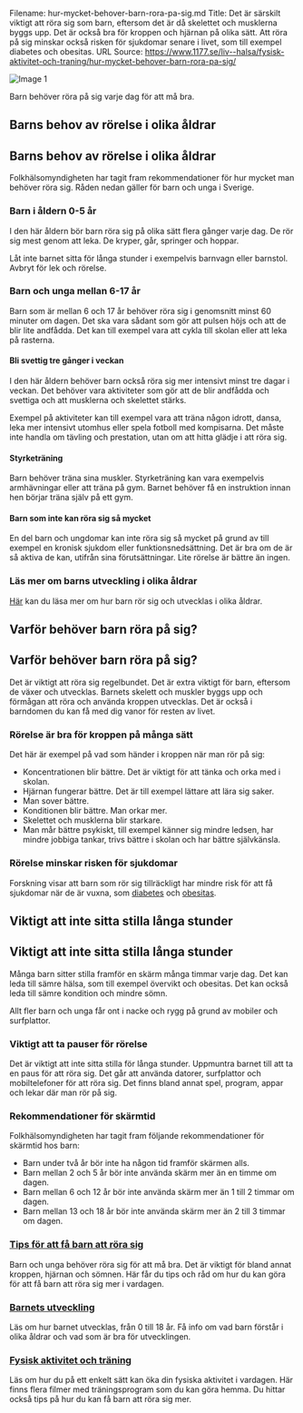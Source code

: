 Filename: hur-mycket-behover-barn-rora-pa-sig.md
Title: Det är särskilt viktigt att röra sig som barn, eftersom det är då skelettet och musklerna byggs upp. Det är också bra för kroppen och hjärnan på olika sätt. Att röra på sig minskar också risken för sjukdomar senare i livet, som till exempel diabetes och obesitas.
URL Source: https://www.1177.se/liv--halsa/fysisk-aktivitet-och-traning/hur-mycket-behover-barn-rora-pa-sig/

![Image 1](https://www.1177.se/globalassets/1177/nationell/media/fotografier/barn-och-gravid/vaxa-och-utvecklas/4-18-ar/studsmatta1.jpg?saved=2025-02-14+04:08)

Barn behöver röra på sig varje dag för att må bra.

Barns behov av rörelse i olika åldrar
-------------------------------------

Barns behov av rörelse i olika åldrar
-------------------------------------

Folkhälsomyndigheten har tagit fram rekommendationer för hur mycket man behöver röra sig. Råden nedan gäller för barn och unga i Sverige.

### Barn i åldern 0-5 år

I den här åldern bör barn röra sig på olika sätt flera gånger varje dag. De rör sig mest genom att leka. De kryper, går, springer och hoppar.

Låt inte barnet sitta för långa stunder i exempelvis barnvagn eller barnstol. Avbryt för lek och rörelse.

### Barn och unga mellan 6-17 år

Barn som är mellan 6 och 17 år behöver röra sig i genomsnitt minst 60 minuter om dagen. Det ska vara sådant som gör att pulsen höjs och att de blir lite andfådda. Det kan till exempel vara att cykla till skolan eller att leka på rasterna.

#### Bli svettig tre gånger i veckan

I den här åldern behöver barn också röra sig mer intensivt minst tre dagar i veckan. Det behöver vara aktiviteter som gör att de blir andfådda och svettiga och att musklerna och skelettet stärks.

Exempel på aktiviteter kan till exempel vara att träna någon idrott, dansa, leka mer intensivt utomhus eller spela fotboll med kompisarna. Det måste inte handla om tävling och prestation, utan om att hitta glädje i att röra sig.

#### Styrketräning

Barn behöver träna sina muskler. Styrketräning kan vara exempelvis armhävningar eller att träna på gym. Barnet behöver få en instruktion innan hen börjar träna själv på ett gym.

#### Barn som inte kan röra sig så mycket

En del barn och ungdomar kan inte röra sig så mycket på grund av till exempel en kronisk sjukdom eller funktionsnedsättning. Det är bra om de är så aktiva de kan, utifrån sina förutsättningar. Lite rörelse är bättre än ingen.

### Läs mer om barns utveckling i olika åldrar

[Här](https://www.1177.se/barn--gravid/sa-vaxer-och-utvecklas-barn/barnets-utveckling/) kan du läsa mer om hur barn rör sig och utvecklas i olika åldrar.

Varför behöver barn röra på sig?
--------------------------------

Varför behöver barn röra på sig?
--------------------------------

Det är viktigt att röra sig regelbundet. Det är extra viktigt för barn, eftersom de växer och utvecklas. Barnets skelett och muskler byggs upp och förmågan att röra och använda kroppen utvecklas. Det är också i barndomen du kan få med dig vanor för resten av livet.

### Rörelse är bra för kroppen på många sätt

Det här är exempel på vad som händer i kroppen när man rör på sig:

*   Koncentrationen blir bättre. Det är viktigt för att tänka och orka med i skolan.
*   Hjärnan fungerar bättre. Det är till exempel lättare att lära sig saker.
*   Man sover bättre.
*   Konditionen blir bättre. Man orkar mer.
*   Skelettet och musklerna blir starkare.
*   Man mår bättre psykiskt, till exempel känner sig mindre ledsen, har mindre jobbiga tankar, trivs bättre i skolan och har bättre självkänsla.

### Rörelse minskar risken för sjukdomar

Forskning visar att barn som rör sig tillräckligt har mindre risk för att få sjukdomar när de är vuxna, som [diabetes](https://www.1177.se/sjukdomar--besvar/diabetes/diabetes-typ-2/) och [obesitas](https://www.1177.se/sjukdomar--besvar/hormoner/obesitas--fetma-och-overvikt/).

Viktigt att inte sitta stilla långa stunder
-------------------------------------------

Viktigt att inte sitta stilla långa stunder
-------------------------------------------

Många barn sitter stilla framför en skärm många timmar varje dag. Det kan leda till sämre hälsa, som till exempel övervikt och obesitas. Det kan också leda till sämre kondition och mindre sömn.

Allt fler barn och unga får ont i nacke och rygg på grund av mobiler och surfplattor.

### Viktigt att ta pauser för rörelse

Det är viktigt att inte sitta stilla för långa stunder. Uppmuntra barnet till att ta en paus för att röra sig. Det går att använda datorer, surfplattor och mobiltelefoner för att röra sig. Det finns bland annat spel, program, appar och lekar där man rör på sig.

### Rekommendationer för skärmtid

Folkhälsomyndigheten har tagit fram följande rekommendationer för skärmtid hos barn:

*   Barn under två år bör inte ha någon tid framför skärmen alls.
*   Barn mellan 2 och 5 år bör inte använda skärm mer än en timme om dagen.
*   Barn mellan 6 och 12 år bör inte använda skärm mer än 1 till 2 timmar om dagen.
*   Barn mellan 13 och 18 år bör inte använda skärm mer än 2 till 3 timmar om dagen. 

### [Tips för att få barn att röra sig](https://www.1177.se/liv--halsa/fysisk-aktivitet-och-traning/tips-for-att-fa-ditt-barn-att-rora-sig/)

Barn och unga behöver röra sig för att må bra. Det är viktigt för bland annat kroppen, hjärnan och sömnen. Här får du tips och råd om hur du kan göra för att få barn att röra sig mer i vardagen.

### [Barnets utveckling](https://www.1177.se/barn--gravid/sa-vaxer-och-utvecklas-barn/barnets-utveckling/)

Läs om hur barnet utvecklas, från 0 till 18 år. Få info om vad barn förstår i olika åldrar och vad som är bra för utvecklingen.

### [Fysisk aktivitet och träning](https://www.1177.se/liv--halsa/fysisk-aktivitet-och-traning/)

Läs om hur du på ett enkelt sätt kan öka din fysiska aktivitet i vardagen. Här finns flera filmer med träningsprogram som du kan göra hemma. Du hittar också tips på hur du kan få barn att röra sig mer.